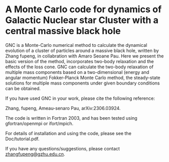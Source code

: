 # A Monte Carlo code for dynamics of Galactic Nuclear star Cluster with a central massive black hole

  GNC is a Monte-Carlo numerical method to calculate the dynamical evolution of a cluster of particles around a massive black hole, written by Zhang fupeng, in collabration with Amaro Seoane Pau. Here we present the basic version of the method, incorporates two-body relaxation and the effects of the loss cone. GNC can calculate the two-body relaxation of multiple mass components based on a two-dimensional (energy and angular momentum) Fokker-Planck Monte Carlo method, the steady-state solutions for multiple mass components under given boundary conditions can be obtained. 

  If you have used GNC in your work, please cite the following reference: 

  Zhang, fupeng, Ameau-senaro Pau, arXiv:2306.03924.
 
  The code is written in Fortran 2003, and has been tested using gfortran/openmpi or ifort/mpich.
 
  For details of installation and using the code, please see the Doc/tutorial.pdf.

  If you have any questions/suggestions, please contact zhangfupeng@gzhu.edu.cn.

  

